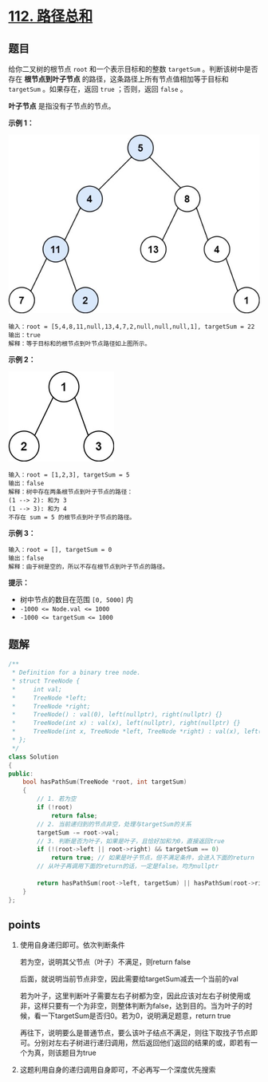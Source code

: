 # [112. 路径总和](https://leetcode.cn/problems/path-sum/)



## 题目

给你二叉树的根节点 `root` 和一个表示目标和的整数 `targetSum` 。判断该树中是否存在 **根节点到叶子节点** 的路径，这条路径上所有节点值相加等于目标和 `targetSum` 。如果存在，返回 `true` ；否则，返回 `false` 。

**叶子节点** 是指没有子节点的节点。

 

**示例 1：**

![img](./assets/pathsum1.jpg)

```
输入：root = [5,4,8,11,null,13,4,7,2,null,null,null,1], targetSum = 22
输出：true
解释：等于目标和的根节点到叶节点路径如上图所示。
```

**示例 2：**

![img](./assets/pathsum2.jpg)

```
输入：root = [1,2,3], targetSum = 5
输出：false
解释：树中存在两条根节点到叶子节点的路径：
(1 --> 2): 和为 3
(1 --> 3): 和为 4
不存在 sum = 5 的根节点到叶子节点的路径。
```

**示例 3：**

```
输入：root = [], targetSum = 0
输出：false
解释：由于树是空的，所以不存在根节点到叶子节点的路径。
```

 

**提示：**

- 树中节点的数目在范围 `[0, 5000]` 内
- `-1000 <= Node.val <= 1000`
- `-1000 <= targetSum <= 1000`



## 题解

```cpp
/**
 * Definition for a binary tree node.
 * struct TreeNode {
 *     int val;
 *     TreeNode *left;
 *     TreeNode *right;
 *     TreeNode() : val(0), left(nullptr), right(nullptr) {}
 *     TreeNode(int x) : val(x), left(nullptr), right(nullptr) {}
 *     TreeNode(int x, TreeNode *left, TreeNode *right) : val(x), left(left), right(right) {}
 * };
 */
class Solution
{
public:
    bool hasPathSum(TreeNode *root, int targetSum)
    {
        // 1. 若为空
        if (!root)
            return false;
        // 2. 当前递归到的节点非空，处理与targetSum的关系
        targetSum -= root->val;
        // 3. 判断是否为叶子，如果是叶子，且恰好加和为0，直接返回true
        if (!(root->left || root->right) && targetSum == 0)
            return true; // 如果是叶子节点，但不满足条件，会进入下面的return
        // 从叶子再调用下面的return的话，一定是false。均为nullptr

        return hasPathSum(root->left, targetSum) || hasPathSum(root->right, targetSum);
    }
};
```





## points

1. 使用自身递归即可。依次判断条件

   若为空，说明其父节点（叶子）不满足，则return false

   后面，就说明当前节点非空，因此需要给targetSum减去一个当前的val

   若为叶子，这里判断叶子需要左右子树都为空，因此应该对左右子树使用或非，这样只要有一个为非空，则整体判断为false，达到目的。当为叶子的时候，看一下targetSum是否归0。若为0，说明满足题意，return true

   再往下，说明要么是普通节点，要么该叶子结点不满足，则往下取找子节点即可。分别对左右子树进行递归调用，然后返回他们返回的结果的或，即若有一个为真，则该题目为true

2. 这题利用自身的递归调用自身即可，不必再写一个深度优先搜索